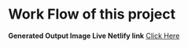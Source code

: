 # Work Flow of this project

**Generated Output Image Live Netlify link**
[Click Here](https://project6-html-csss.netlify.app/)
